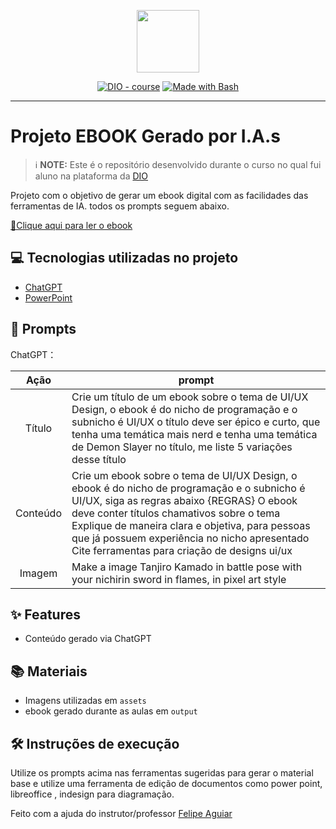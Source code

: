 <p align="center">
    <img width="100" src=".github/assets/banner.png">
</p>


<p align="center">
<a href="https://dio.me/"><img src="https://img.shields.io/badge/DIO-Course-28DA77?logo=youtube" alt="DIO - course"></a>
<a href="https://www.gnu.org/software/bash/" title="Go to Bash homepage"><img src="https://img.shields.io/badge/Prompt-Project-blue?logo=gnu-bash&amp;logoColor=white" alt="Made with Bash"></a></p>

-------

# Projeto EBOOK Gerado por I.A.s


 > ℹ️ **NOTE:** Este é o repositório desenvolvido durante o curso no qual fui aluno na plataforma da [DIO](https://dio.me)

Projeto com o objetivo de gerar um ebook digital com as facilidades das ferramentas de IA. todos os prompts
seguem abaixo.

<a href="https://github.com/arthur-zozzi/prompt-para-criar-ebooks-com-ia/blob/main/ebook_template_tanjiro.pdf" title="View PDF now"> 📕Clique aqui para ler o ebook</a>

## 💻 Tecnologias utilizadas no projeto

- [ChatGPT](https://chat.openai.com/) 
- [PowerPoint](https://www.microsoft.com/en/microsoft-365/powerpoint)

## 🧠 Prompts


ChatGPT：

|   Ação   | prompt                                                                                                                                                                                                                                                                         |
| :------: | ------------------------------------------------------------------------------------------------------------------------------------------------------------------------------------------------------------------------------------------------------------------------------ |
|  Título  | Crie um título de um ebook sobre o tema de UI/UX Design, o ebook é do nicho de programação e o subnicho é UI/UX o título deve ser épico e curto, que tenha uma temática mais nerd e tenha uma temática de Demon Slayer no título, me liste 5 variações desse título                                                        |
| Conteúdo | Crie um ebook sobre o tema de UI/UX Design, o ebook é do nicho de programação e o subnicho é UI/UX, siga as regras abaixo {REGRAS} O ebook deve conter títulos chamativos sobre o tema Explique de maneira clara e objetiva, para pessoas que já possuem experiência no nicho apresentado Cite ferramentas para criação de designs ui/ux|
| Imagem | Make a image Tanjiro Kamado in battle pose with your nichirin sword in flames, in pixel art style|


## ✨ Features

- Conteúdo gerado via ChatGPT

## 📚 Materiais

- Imagens utilizadas em `assets`
- ebook gerado durante as aulas em `output`

## 🛠️ Instruções de execução

Utilize os prompts acima nas ferramentas sugeridas para gerar o material base e utilize uma ferramenta de edição de documentos como power point, libreoffice , indesign para diagramação.

 Feito com a ajuda do instrutor/professor [Felipe Aguiar](https://github.com/felipeAguiarCode)

